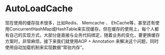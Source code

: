 # AutoLoadCache
现在使用的缓存技术很多，比如Redis、 Memcache 、 EhCache等，甚至还有使用ConcurrentHashMap或HashTable来实现缓存。但在缓存的使用上，每个人都有自己的实现方式，大部分是直接与业务代码绑定，随着业务的变化，要更换缓存方案时，非常麻烦。接下来我们就使用AOP + Annotation 来解决这个问题，同时使用自动加载机制来实现数据“常驻内存”。

